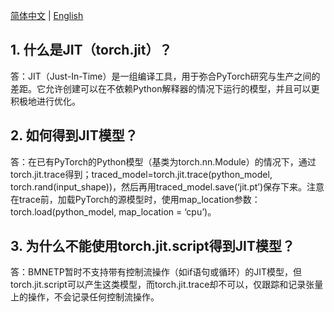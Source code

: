 [简体中文](./torch.jit.trace_Guide.md) | [English](./torch.jit.trace_Guide_EN.md)

 ## 1. 什么是JIT（torch.jit）？

答：JIT（Just-In-Time）是一组编译工具，用于弥合PyTorch研究与生产之间的差距。它允许创建可以在不依赖Python解释器的情况下运行的模型，并且可以更积极地进行优化。

 ## 2. 如何得到JIT模型？

答：在已有PyTorch的Python模型（基类为torch.nn.Module）的情况下，通过torch.jit.trace得到；traced_model=torch.jit.trace(python_model, torch.rand(input_shape))，然后再用traced_model.save(‘jit.pt’)保存下来。注意在trace前，加载PyTorch的源模型时，使用map_location参数：torch.load(python_model, map_location = ‘cpu’)。

## 3. 为什么不能使用torch.jit.script得到JIT模型？

答：BMNETP暂时不支持带有控制流操作（如if语句或循环）的JIT模型，但torch.jit.script可以产生这类模型，而torch.jit.trace却不可以，仅跟踪和记录张量上的操作，不会记录任何控制流操作。

